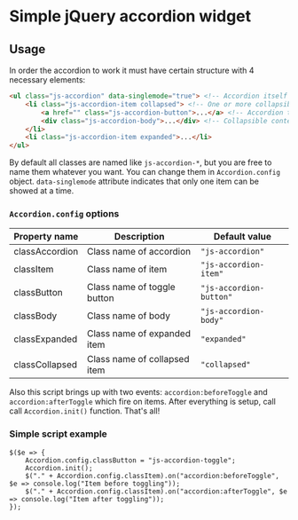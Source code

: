 # Simple jQuery accordion widget
## Usage
In order the accordion to work it must have certain structure with 4 necessary elements:
```HTML
<ul class="js-accordion" data-singlemode="true"> <!-- Accordion itself -->
	<li class="js-accordion-item collapsed"> <!-- One or more collapsible accordion items -->
		<a href="" class="js-accordion-button">...</a> <!-- Accordion toggle button -->
		<div class="js-accordion-body">...</div> <!-- Collapsible content -->
	</li>
	<li class="js-accordion-item expanded">...</li>
</ul>
```
By default all classes are named like `js-accordion-*`, but you are free to name them whatever you want. You can change them in `Accordion.config` object. `data-singlemode` attribute indicates that only one item can be showed at a time.

### `Accordion.config` options

| Property name | Description | Default value |
| --- | --- | --- |
| classAccordion | Class name of accordion | `"js-accordion"` |
| classItem | Class name of item | `"js-accordion-item"` |
| classButton | Class name of toggle button | `"js-accordion-button"` |
| classBody | Class name of body | `"js-accordion-body"` |
| classExpanded | Class name of expanded item | `"expanded"` |
| classCollapsed | Class name of collapsed item | `"collapsed"` |

Also this script brings up with two events: `accordion:beforeToggle` and `accordion:afterToggle` which fire on items. After everything is setup, call call `Accordion.init()` function. That's all!

### Simple script example

```JS
$($e => {
	Accordion.config.classButton = "js-accordion-toggle";
	Accordion.init();
	$("." + Accordion.config.classItem).on("accordion:beforeToggle", $e => console.log("Item before toggling"));
	$("." + Accordion.config.classItem).on("accordion:afterToggle", $e => console.log("Item after toggling"));
});
```
